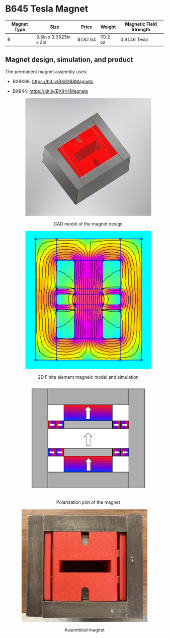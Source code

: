 # B645 Tesla Magnet

| Magnet Type | Size                        | Price      | Weight    | Magnetic Field Strength |  
| ----------- | --------------------------- | ---------- | --------- | ----------------------- | 
|      B      |    3.5in x 3.0625in x 2in   |   $182.64  |  70.2 oz  |      0.8146 Tesla       | 

## Magnet design, simulation, and product
The permanent magnet assembly uses:
* BX8X88: https://bit.ly/BX8X88Magnets 
* BX844:  https://bit.ly/BX844Magnets 


  <div style="text-align: center;">
    <img src="media/CAD_Model.PNG" width="400">
    <p>CAD model of the magnet design</p>
  </div>

  
  <div style="text-align: center;">
    <img src="media/Simulation.PNG" width="400">
    <p>2D Finite element magneic model and simulation</p>
  </div>

  
  <div style="text-align: center;">
    <img src="media/Polarization_Plot.PNG" width="400">
    <p>Polarization plot of the magnet</p>
  </div>
</div>


  <div style="text-align: center;">
    <img src="media/Prototype.jpg" width="400">
    <p>Assembled magnet</p>
  </div>

